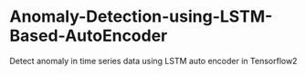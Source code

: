 # Anomaly-Detection-using-LSTM-Based-AutoEncoder
Detect anomaly in time series data using LSTM auto encoder in Tensorflow2
